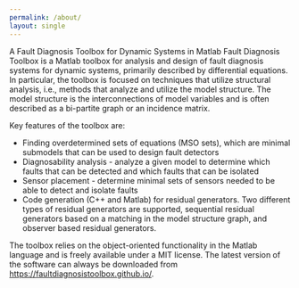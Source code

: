 ```yaml
---
permalink: /about/
layout: single
---
```

A Fault Diagnosis Toolbox for Dynamic Systems in Matlab
Fault Diagnosis Toolbox is a Matlab toolbox for analysis and design of
fault diagnosis systems for dynamic systems, primarily described by
differential equations.  In particular, the toolbox is focused on
techniques that utilize structural analysis, i.e., methods that
analyze and utilize the model structure. The model structure is the
interconnections of model variables and is often described as a
bi-partite graph or an incidence matrix.

Key features of the toolbox are:
*  Finding overdetermined sets of equations (MSO sets), which are minimal
    submodels that can be used to design fault detectors
*  Diagnosability analysis - analyze a given model to determine which
    faults that can be detected and which faults that can be isolated
*  Sensor placement - determine minimal sets of sensors needed to be able
    to detect and isolate faults
*  Code generation (C++ and Matlab) for residual generators. Two different
    types of residual generators are supported, sequential residual generators
    based on a matching in the model structure graph, and observer based
    residual generators.

The toolbox relies on the object-oriented functionality in the Matlab
language and is freely available under a MIT license. The latest version of the
software can always be downloaded from <https://faultdiagnosistoolbox.github.io/>.
